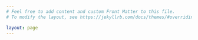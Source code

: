 ```yaml
---
# Feel free to add content and custom Front Matter to this file.
# To modify the layout, see https://jekyllrb.com/docs/themes/#overriding-theme-defaults

layout: page
---
```


<html>

<p align="center">
<audio autoplay>
    <source src= "/assets/sounds/monochord_half_speed.mp3">
</audio>
</p>


<div id="canvas-container" >
      <canvas id="canvas" ></canvas>
</div>

</html>



<!-- <iframe width="560" height="315" src="https://www.youtube.com/embed/axbPSiYIeTk" title="YouTube video player" frameborder="0" allow="accelerometer; autoplay; clipboard-write; encrypted-media; gyroscope; picture-in-picture" allowfullscreen></iframe> -->

